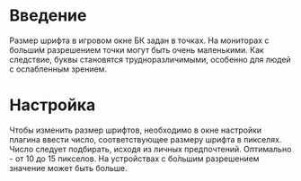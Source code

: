 # Введение #

Размер шрифта в игровом окне БК задан в точках. На мониторах с больши́м разрешением точки могут быть очень маленькими. Как следствие, буквы становятся трудноразличимыми, особенно для людей с ослабленным зрением.

# Настройка #

Чтобы изменить размер шрифтов, необходимо в окне настройки плагина ввести число, соответствующее размеру шрифта в пикселях. Число следует подбирать, исходя из личных предпочтений. Оптимально - от 10 до 15 пикселов. На устройствах с бо́льшим разрешением значение может быть больше.